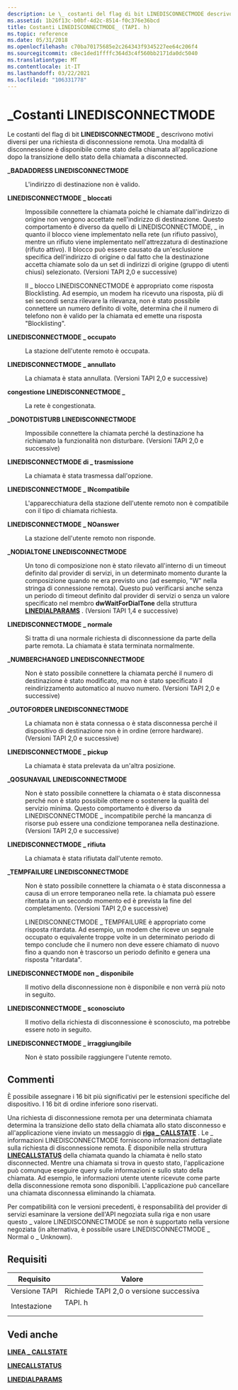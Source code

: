 ```yaml
---
description: Le \_ costanti del flag di bit LINEDISCONNECTMODE descrivono motivi diversi per una richiesta di disconnessione remota. Una modalità di disconnessione è disponibile come stato della chiamata all'applicazione dopo la transizione dello stato della chiamata a disconnected.
ms.assetid: 1b26f13c-b0bf-4d2c-8514-f0c376e36bcd
title: Costanti LINEDISCONNECTMODE_ (TAPI. h)
ms.topic: reference
ms.date: 05/31/2018
ms.openlocfilehash: c70ba70175685e2c264343f9345227ee64c206f4
ms.sourcegitcommit: c8ec1ded1ffffc364d3c4f560bb2171da0dc5040
ms.translationtype: MT
ms.contentlocale: it-IT
ms.lasthandoff: 03/22/2021
ms.locfileid: "106331778"
---
```

# <a name="linedisconnectmode_-constants"></a>\_Costanti LINEDISCONNECTMODE

Le costanti del flag di bit **LINEDISCONNECTMODE \_** descrivono motivi diversi per una richiesta di disconnessione remota. Una modalità di disconnessione è disponibile come stato della chiamata all'applicazione dopo la transizione dello stato della chiamata a disconnected.

<dl> <dt>

<span id="LINEDISCONNECTMODE_BADADDRESS"></span><span id="linedisconnectmode_badaddress"></span>**\_BADADDRESS LINEDISCONNECTMODE**
</dt> <dd> <dl> <dt>



L'indirizzo di destinazione non è valido.


</dt> </dl> </dd> <dt>

<span id="LINEDISCONNECTMODE_BLOCKED"></span><span id="linedisconnectmode_blocked"></span>**LINEDISCONNECTMODE \_ bloccati**
</dt> <dd> <dl> <dt>



Impossibile connettere la chiamata poiché le chiamate dall'indirizzo di origine non vengono accettate nell'indirizzo di destinazione. Questo comportamento è diverso da quello di LINEDISCONNECTMODE, \_ in quanto il blocco viene implementato nella rete (un rifiuto passivo), mentre un rifiuto viene implementato nell'attrezzatura di destinazione (rifiuto attivo). Il blocco può essere causato da un'esclusione specifica dell'indirizzo di origine o dal fatto che la destinazione accetta chiamate solo da un set di indirizzi di origine (gruppo di utenti chiusi) selezionato. (Versioni TAPI 2,0 e successive)

Il \_ blocco LINEDISCONNECTMODE è appropriato come risposta Blocklisting. Ad esempio, un modem ha ricevuto una risposta, più di sei secondi senza rilevare la rilevanza, non è stato possibile connettere un numero definito di volte, determina che il numero di telefono non è valido per la chiamata ed emette una risposta "Blocklisting".


</dt> </dl> </dd> <dt>

<span id="LINEDISCONNECTMODE_BUSY"></span><span id="linedisconnectmode_busy"></span>**LINEDISCONNECTMODE \_ occupato**
</dt> <dd> <dl> <dt>



La stazione dell'utente remoto è occupata.


</dt> </dl> </dd> <dt>

<span id="LINEDISCONNECTMODE_CANCELLED"></span><span id="linedisconnectmode_cancelled"></span>**LINEDISCONNECTMODE \_ annullato**
</dt> <dd> <dl> <dt>



La chiamata è stata annullata. (Versioni TAPI 2,0 e successive)


</dt> </dl> </dd> <dt>

<span id="LINEDISCONNECTMODE_CONGESTION"></span><span id="linedisconnectmode_congestion"></span>**congestione LINEDISCONNECTMODE \_**
</dt> <dd> <dl> <dt>



La rete è congestionata.


</dt> </dl> </dd> <dt>

<span id="LINEDISCONNECTMODE_DONOTDISTURB"></span><span id="linedisconnectmode_donotdisturb"></span>**\_DONOTDISTURB LINEDISCONNECTMODE**
</dt> <dd> <dl> <dt>



Impossibile connettere la chiamata perché la destinazione ha richiamato la funzionalità non disturbare. (Versioni TAPI 2,0 e successive)


</dt> </dl> </dd> <dt>

<span id="LINEDISCONNECTMODE_FORWARDED"></span><span id="linedisconnectmode_forwarded"></span>**LINEDISCONNECTMODE di \_ trasmissione**
</dt> <dd> <dl> <dt>



La chiamata è stata trasmessa dall'opzione.


</dt> </dl> </dd> <dt>

<span id="LINEDISCONNECTMODE_INCOMPATIBLE"></span><span id="linedisconnectmode_incompatible"></span>**LINEDISCONNECTMODE \_ INcompatibile**
</dt> <dd> <dl> <dt>



L'apparecchiatura della stazione dell'utente remoto non è compatibile con il tipo di chiamata richiesta.


</dt> </dl> </dd> <dt>

<span id="LINEDISCONNECTMODE_NOANSWER"></span><span id="linedisconnectmode_noanswer"></span>**LINEDISCONNECTMODE \_ NOanswer**
</dt> <dd> <dl> <dt>



La stazione dell'utente remoto non risponde.


</dt> </dl> </dd> <dt>

<span id="LINEDISCONNECTMODE_NODIALTONE"></span><span id="linedisconnectmode_nodialtone"></span>**\_NODIALTONE LINEDISCONNECTMODE**
</dt> <dd> <dl> <dt>



Un tono di composizione non è stato rilevato all'interno di un timeout definito dal provider di servizi, in un determinato momento durante la composizione quando ne era previsto uno (ad esempio, "W" nella stringa di connessione remota). Questo può verificarsi anche senza un periodo di timeout definito dal provider di servizi o senza un valore specificato nel membro **dwWaitForDialTone** della struttura [**LINEDIALPARAMS**](/windows/desktop/api/Tapi/ns-tapi-linedialparams) . (Versioni TAPI 1,4 e successive)


</dt> </dl> </dd> <dt>

<span id="LINEDISCONNECTMODE_NORMAL"></span><span id="linedisconnectmode_normal"></span>**LINEDISCONNECTMODE \_ normale**
</dt> <dd> <dl> <dt>



Si tratta di una normale richiesta di disconnessione da parte della parte remota. La chiamata è stata terminata normalmente.


</dt> </dl> </dd> <dt>

<span id="LINEDISCONNECTMODE_NUMBERCHANGED"></span><span id="linedisconnectmode_numberchanged"></span>**\_NUMBERCHANGED LINEDISCONNECTMODE**
</dt> <dd> <dl> <dt>



Non è stato possibile connettere la chiamata perché il numero di destinazione è stato modificato, ma non è stato specificato il reindirizzamento automatico al nuovo numero. (Versioni TAPI 2,0 e successive)


</dt> </dl> </dd> <dt>

<span id="LINEDISCONNECTMODE_OUTOFORDER"></span><span id="linedisconnectmode_outoforder"></span>**\_OUTOFORDER LINEDISCONNECTMODE**
</dt> <dd> <dl> <dt>



La chiamata non è stata connessa o è stata disconnessa perché il dispositivo di destinazione non è in ordine (errore hardware). (Versioni TAPI 2,0 e successive)


</dt> </dl> </dd> <dt>

<span id="LINEDISCONNECTMODE_PICKUP"></span><span id="linedisconnectmode_pickup"></span>**LINEDISCONNECTMODE \_ pickup**
</dt> <dd> <dl> <dt>



La chiamata è stata prelevata da un'altra posizione.


</dt> </dl> </dd> <dt>

<span id="LINEDISCONNECTMODE_QOSUNAVAIL"></span><span id="linedisconnectmode_qosunavail"></span>**\_QOSUNAVAIL LINEDISCONNECTMODE**
</dt> <dd> <dl> <dt>



Non è stato possibile connettere la chiamata o è stata disconnessa perché non è stato possibile ottenere o sostenere la qualità del servizio minima. Questo comportamento è diverso da LINEDISCONNECTMODE \_ incompatibile perché la mancanza di risorse può essere una condizione temporanea nella destinazione. (Versioni TAPI 2,0 e successive)


</dt> </dl> </dd> <dt>

<span id="LINEDISCONNECTMODE_REJECT"></span><span id="linedisconnectmode_reject"></span>**LINEDISCONNECTMODE \_ rifiuta**
</dt> <dd> <dl> <dt>



La chiamata è stata rifiutata dall'utente remoto.


</dt> </dl> </dd> <dt>

<span id="LINEDISCONNECTMODE_TEMPFAILURE"></span><span id="linedisconnectmode_tempfailure"></span>**\_TEMPFAILURE LINEDISCONNECTMODE**
</dt> <dd> <dl> <dt>



Non è stato possibile connettere la chiamata o è stata disconnessa a causa di un errore temporaneo nella rete. la chiamata può essere ritentata in un secondo momento ed è prevista la fine del completamento. (Versioni TAPI 2,0 e successive)

LINEDISCONNECTMODE \_ TEMPFAILURE è appropriato come risposta ritardata. Ad esempio, un modem che riceve un segnale occupato o equivalente troppe volte in un determinato periodo di tempo conclude che il numero non deve essere chiamato di nuovo fino a quando non è trascorso un periodo definito e genera una risposta "ritardata".


</dt> </dl> </dd> <dt>

<span id="LINEDISCONNECTMODE_UNAVAIL"></span><span id="linedisconnectmode_unavail"></span>**LINEDISCONNECTMODE non \_ disponibile**
</dt> <dd> <dl> <dt>



Il motivo della disconnessione non è disponibile e non verrà più noto in seguito.


</dt> </dl> </dd> <dt>

<span id="LINEDISCONNECTMODE_UNKNOWN"></span><span id="linedisconnectmode_unknown"></span>**LINEDISCONNECTMODE \_ sconosciuto**
</dt> <dd> <dl> <dt>



Il motivo della richiesta di disconnessione è sconosciuto, ma potrebbe essere noto in seguito.


</dt> </dl> </dd> <dt>

<span id="LINEDISCONNECTMODE_UNREACHABLE"></span><span id="linedisconnectmode_unreachable"></span>**LINEDISCONNECTMODE \_ irraggiungibile**
</dt> <dd> <dl> <dt>



Non è stato possibile raggiungere l'utente remoto.


</dt> </dl> </dd> </dl>

## <a name="remarks"></a>Commenti

È possibile assegnare i 16 bit più significativi per le estensioni specifiche del dispositivo. I 16 bit di ordine inferiore sono riservati.

Una richiesta di disconnessione remota per una determinata chiamata determina la transizione dello stato della chiamata allo stato disconnesso e all'applicazione viene inviato un messaggio di [**riga \_ CALLSTATE**](line-callstate.md) . Le \_ informazioni LINEDISCONNECTMODE forniscono informazioni dettagliate sulla richiesta di disconnessione remota. È disponibile nella struttura [**LINECALLSTATUS**](/windows/desktop/api/Tapi/ns-tapi-linecallstatus) della chiamata quando la chiamata è nello stato disconnected. Mentre una chiamata si trova in questo stato, l'applicazione può comunque eseguire query sulle informazioni e sullo stato della chiamata. Ad esempio, le informazioni utente utente ricevute come parte della disconnessione remota sono disponibili. L'applicazione può cancellare una chiamata disconnessa eliminando la chiamata.

Per compatibilità con le versioni precedenti, è responsabilità del provider di servizi esaminare la versione dell'API negoziata sulla riga e non usare questo \_ valore LINEDISCONNECTMODE se non è supportato nella versione negoziata (in alternativa, è possibile usare LINEDISCONNECTMODE \_ Normal o \_ Unknown).

## <a name="requirements"></a>Requisiti



| Requisito | Valore |
|-------------------------|-----------------------------------------------------------------------------------|
| Versione TAPI<br/> | Richiede TAPI 2,0 o versione successiva<br/>                                             |
| Intestazione<br/>       | <dl> <dt>TAPI. h</dt> </dl> |



## <a name="see-also"></a>Vedi anche

<dl> <dt>

[**LINEA \_ CALLSTATE**](line-callstate.md)
</dt> <dt>

[**LINECALLSTATUS**](/windows/desktop/api/Tapi/ns-tapi-linecallstatus)
</dt> <dt>

[**LINEDIALPARAMS**](/windows/desktop/api/Tapi/ns-tapi-linedialparams)
</dt> </dl>

 

 




